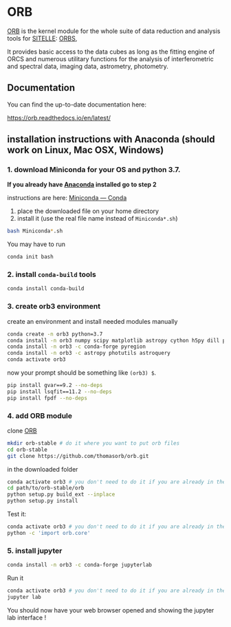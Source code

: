 # ORB

[ORB](https://github.com/thomasorb/orb) is the kernel module for the
whole suite of data reduction and analysis tools for
[SITELLE](http://www.cfht.hawaii.edu/Instruments/Sitelle):
[ORBS](https://github.com/thomasorb/orbs),

It provides basic access to the data cubes as long as the fitting
engine of ORCS and numerous utilitary functions for the analysis of
interferometric and spectral data, imaging data, astrometry,
photometry.


## Documentation

You can find the up-to-date documentation here:

https://orb.readthedocs.io/en/latest/



## installation instructions with Anaconda (should work on Linux, Mac OSX, Windows)

### 1. download Miniconda for your OS and python 3.7.

**If you already have [Anaconda](https://www.anaconda.com/) installed go to step 2**

instructions are here: [Miniconda — Conda](https://conda.io/miniconda.html)
1. place the downloaded file on your home directory
2. install it (use the real file name instead of `Miniconda*.sh`)
```bash
bash Miniconda*.sh
```
You may have to run
```bash
conda init bash
```

### 2. install `conda-build` tools
```bash
conda install conda-build
```

### 3. create orb3 environment

create an environment and install needed modules manually
```bash
conda create -n orb3 python=3.7 
conda install -n orb3 numpy scipy matplotlib astropy cython h5py dill pandas pytables
conda install -n orb3 -c conda-forge pyregion
conda install -n orb3 -c astropy photutils astroquery
conda activate orb3
```
now your prompt should be something like `(orb3) $`.
```bash
pip install gvar==9.2 --no-deps
pip install lsqfit==11.2 --no-deps
pip install fpdf --no-deps
```

### 4. add ORB module

clone [ORB](https://github.com/thomasorb/orb)
```bash
mkdir orb-stable # do it where you want to put orb files
cd orb-stable
git clone https://github.com/thomasorb/orb.git
```

in the downloaded folder
```bash
conda activate orb3 # you don't need to do it if you are already in the orb3 environment
cd path/to/orb-stable/orb
python setup.py build_ext --inplace
python setup.py install
```

Test it:
```bash
conda activate orb3 # you don't need to do it if you are already in the orb3 environment
python -c 'import orb.core'
```

### 5. install jupyter

```bash
conda install -n orb3 -c conda-forge jupyterlab
```
Run it

```bash
conda activate orb3 # you don't need to do it if you are already in the orb3 environment
jupyter lab
```
You should now have your web browser opened and showing the jupyter lab interface !

	  

